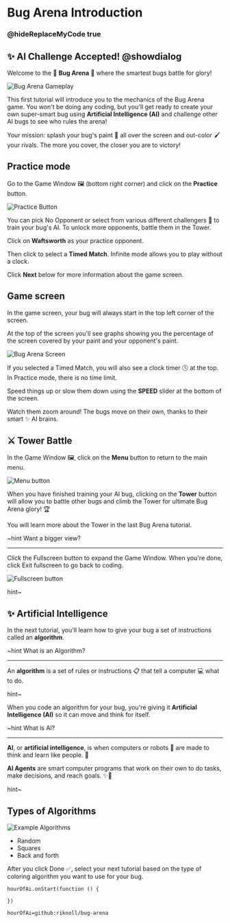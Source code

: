 # Bug Arena Introduction
### @hideReplaceMyCode true

## ✨ AI Challenge Accepted! @showdialog

Welcome to the 👾 **Bug Arena** 👾 where the smartest bugs battle for glory!

![Bug Arena Gameplay](/static/skillmap/bug-arena/game.gif "animation of game")

This first tutorial will introduce you to the mechanics of the Bug Arena game. You won't be doing any coding, but you'll get ready to create your own super-smart bug using **Artificial Intelligence (AI)** and challenge other AI bugs to see who rules the arena!

Your mission: splash your bug's paint 🎨 all over the screen and out-color 🖌️ your rivals. The more you cover, the closer you are to victory!

## Practice mode

Go to the Game Window 🖼️ (bottom right corner) and click on the **Practice** button.

![Practice Button](/static/skillmap/bug-arena/practice-button.png "practice button")

You can pick No Opponent or select from various different challengers 💪 to train your bug's AI. To unlock more opponents, battle them in the Tower.

Click on **Waftsworth** as your practice opponent.

Then click to select a **Timed Match**. Infinite mode allows you to play without a clock.

Click **Next** below for more information about the game screen.

## Game screen

In the game screen, your bug will always start in the top left corner of the screen.

At the top of the screen you'll see graphs showing you the percentage of the screen covered by your paint and your opponent's paint.

![Bug Arena Screen](/static/skillmap/bug-arena/screen.png "bug arena screen")

If you selected a Timed Match, you will also see a clock timer 🕓 at the top. In Practice mode, there is no time limit.

Speed things up or slow them down using the **SPEED** slider at the bottom of the screen.

Watch them zoom around! The bugs move on their own, thanks to their smart ✨ AI brains.

## ⚔️ Tower Battle

In the Game Window 🖼️, click on the **Menu** button to return to the main menu.

![Menu button](/static/skillmap/bug-arena/menu-button.png "menu button")

When you have finished training your AI bug, clicking on the **Tower** button will allow you to battle other bugs and climb the Tower for ultimate Bug Arena glory! 🏆

You will learn more about the Tower in the last Bug Arena tutorial.

~hint Want a bigger view?

---

Click the Fullscreen button to expand the Game Window.  When you're done, click Exit fullscreen to go back to coding.

![Fullscreen button](/static/skillmap/bug-arena/fullscreen.png "fullscreen button")

hint~

## ✨ Artificial Intelligence

In the next tutorial, you'll learn how to give your bug a set of instructions called an **algorithm**.

~hint What is an Algorithm?

---

An **algorithm** is a set of rules or instructions 📋 that tell a computer 💻 what to do.

hint~

When you code an algorithm for your bug, you're giving it **Artificial Intelligence (AI)** so it can move and think for itself.  

~hint What is AI?

---

**AI**, or **artificial intelligence**, is when computers or robots 🤖 are made to think and learn like people. 🤔  

**AI Agents** are smart computer programs that work on their own to do tasks, make decisions, and reach goals. ✨👤

hint~

## Types of Algorithms

![Example Algorithms](/static/skillmap/bug-arena/algorithms.gif "animation of 3 types of algorithms")

- Random
- Squares
- Back and forth

After you click Done ✅, select your next tutorial based on the type of coloring algorithm you want to use for your bug.

```template
hourOfAi.onStart(function () {
	
})
```

```package
hourOfAi=github:riknoll/bug-arena
```

